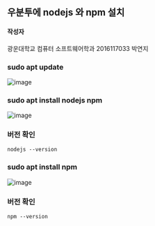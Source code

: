 ## 우분투에 nodejs 와 npm 설치

#### 작성자

광운대학교 컴퓨터 소프트웨어학과 2016117033 박연지

### sudo apt update

![image](https://user-images.githubusercontent.com/36066656/54843642-34afc880-4d18-11e9-8707-7e01ef524ae1.png)

### sudo apt install nodejs npm

![image](https://user-images.githubusercontent.com/36066656/54843736-76d90a00-4d18-11e9-8a6e-3530f6ad1cc7.png)

### 버전 확인

``` shell
nodejs --version
```

### sudo apt install npm

![image](https://user-images.githubusercontent.com/36066656/54843954-fb2b8d00-4d18-11e9-8976-e58d4396406c.png)

### 버전 확인

``` shell
npm --version
```